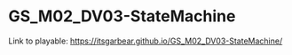 # GS_M02_DV03-StateMachine
Link to playable: https://itsgarbear.github.io/GS_M02_DV03-StateMachine/
